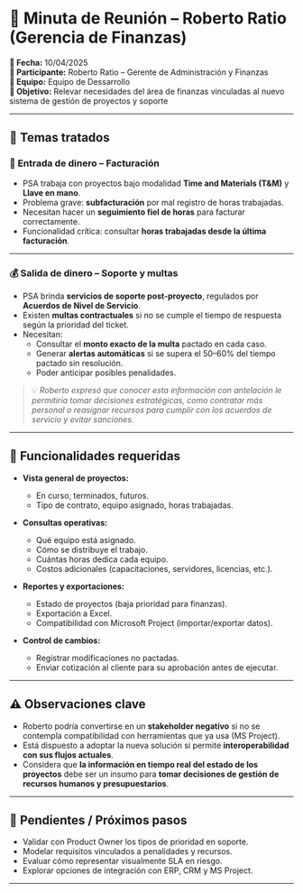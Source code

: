# 📝 Minuta de Reunión – Roberto Ratio (Gerencia de Finanzas)

**📅 Fecha:** 10/04/2025  
**👤 Participante:** Roberto Ratio – Gerente de Administración y Finanzas  
**👥 Equipo:** Equipo de Dessarrollo  
**🎯 Objetivo:** Relevar necesidades del área de finanzas vinculadas al nuevo sistema de gestión de proyectos y soporte

---

## 🧠 Temas tratados

### 💸 Entrada de dinero – Facturación

- PSA trabaja con proyectos bajo modalidad **Time and Materials (T&M)** y **Llave en mano**.
- Problema grave: **subfacturación** por mal registro de horas trabajadas.
- Necesitan hacer un **seguimiento fiel de horas** para facturar correctamente.
- Funcionalidad crítica: consultar **horas trabajadas desde la última facturación**.

---

### 💰 Salida de dinero – Soporte y multas

- PSA brinda **servicios de soporte post-proyecto**, regulados por **Acuerdos de Nivel de Servicio**.
- Existen **multas contractuales** si no se cumple el tiempo de respuesta según la prioridad del ticket.
- Necesitan:
  - Consultar el **monto exacto de la multa** pactado en cada caso.
  - Generar **alertas automáticas** si se supera el 50–60% del tiempo pactado sin resolución.
  - Poder anticipar posibles penalidades.

> 💡 _Roberto expresó que conocer esta información con antelación le permitiría tomar decisiones estratégicas, como contratar más personal o reasignar recursos para cumplir con los acuerdos de servicio y evitar sanciones._

---

## 🧾 Funcionalidades requeridas

- **Vista general de proyectos:**

  - En curso, terminados, futuros.
  - Tipo de contrato, equipo asignado, horas trabajadas.

- **Consultas operativas:**

  - Qué equipo está asignado.
  - Cómo se distribuye el trabajo.
  - Cuántas horas dedica cada equipo.
  - Costos adicionales (capacitaciones, servidores, licencias, etc.).

- **Reportes y exportaciones:**

  - Estado de proyectos (baja prioridad para finanzas).
  - Exportación a Excel.
  - Compatibilidad con Microsoft Project (importar/exportar datos).

- **Control de cambios:**
  - Registrar modificaciones no pactadas.
  - Enviar cotización al cliente para su aprobación antes de ejecutar.

---

## ⚠️ Observaciones clave

- Roberto podría convertirse en un **stakeholder negativo** si no se contempla compatibilidad con herramientas que ya usa (MS Project).
- Está dispuesto a adoptar la nueva solución si permite **interoperabilidad con sus flujos actuales**.
- Considera que **la información en tiempo real del estado de los proyectos** debe ser un insumo para **tomar decisiones de gestión de recursos humanos y presupuestarios**.

---

## 🔄 Pendientes / Próximos pasos

- Validar con Product Owner los tipos de prioridad en soporte.
- Modelar requisitos vinculados a penalidades y recursos.
- Evaluar cómo representar visualmente SLA en riesgo.
- Explorar opciones de integración con ERP, CRM y MS Project.

---
